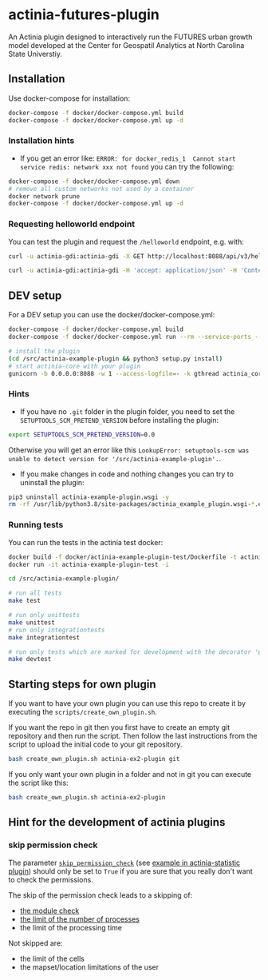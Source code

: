 # actinia-futures-plugin

An Actinia plugin designed to interactively run the FUTURES urban growth model developed at the Center for Geospatil Analytics at North Carolina State Universtiy.

## Installation

Use docker-compose for installation:

```bash
docker-compose -f docker/docker-compose.yml build
docker-compose -f docker/docker-compose.yml up -d
```

### Installation hints

* If you get an error like: `ERROR: for docker_redis_1  Cannot start service redis: network xxx not found` you can try the following:

```bash
docker-compose -f docker/docker-compose.yml down
# remove all custom networks not used by a container
docker network prune
docker-compose -f docker/docker-compose.yml up -d
```

### Requesting helloworld endpoint

You can test the plugin and request the `/helloworld` endpoint, e.g. with:

```bash
curl -u actinia-gdi:actinia-gdi -X GET http://localhost:8088/api/v3/helloworld | jq

curl -u actinia-gdi:actinia-gdi -H 'accept: application/json' -H 'Content-Type: application/json' -X POST http://localhost:8088/api/v3/helloworld -d '{"name": "test"}' | jq
```

## DEV setup

For a DEV setup you can use the docker/docker-compose.yml:

```bash
docker-compose -f docker/docker-compose.yml build
docker-compose -f docker/docker-compose.yml run --rm --service-ports --entrypoint sh actinia

# install the plugin
(cd /src/actinia-example-plugin && python3 setup.py install)
# start actinia-core with your plugin
gunicorn -b 0.0.0.0:8088 -w 1 --access-logfile=- -k gthread actinia_core.main:flask_app
```

### Hints

* If you have no `.git` folder in the plugin folder, you need to set the
`SETUPTOOLS_SCM_PRETEND_VERSION` before installing the plugin:

```bash
export SETUPTOOLS_SCM_PRETEND_VERSION=0.0
```

Otherwise you will get an error like this
`LookupError: setuptools-scm was unable to detect version for '/src/actinia-example-plugin'.`.

* If you make changes in code and nothing changes you can try to uninstall the plugin:

```bash
pip3 uninstall actinia-example-plugin.wsgi -y
rm -rf /usr/lib/python3.8/site-packages/actinia_example_plugin.wsgi-*.egg
```

### Running tests

You can run the tests in the actinia test docker:

```bash
docker build -f docker/actinia-example-plugin-test/Dockerfile -t actinia-example-plugin-test .
docker run -it actinia-example-plugin-test -i

cd /src/actinia-example-plugin/

# run all tests
make test

# run only unittests
make unittest
# run only integrationtests
make integrationtest

# run only tests which are marked for development with the decorator '@pytest.mark.dev'
make devtest
```

## Starting steps for own plugin

If you want to have your own plugin you can use this repo to create it by
executing the `scripts/create_own_plugin.sh`.

If you want the repo in git then you first have to create an empty git repository
and then run the script. Then follow the last instructions from the script
to upload the initial code to your git repository.

```bash
bash create_own_plugin.sh actinia-ex2-plugin git
```

If you only want your own plugin in a folder and not in git you can execute the
script like this:

```bash
bash create_own_plugin.sh actinia-ex2-plugin
```

## Hint for the development of actinia plugins

### skip permission check

The parameter [`skip_permission_check`](https://github.com/mundialis/actinia_core/blob/main/src/actinia_core/processing/actinia_processing/ephemeral_processing.py#L1420-L1422) (see [example in actinia-statistic plugin](https://github.com/mundialis/actinia_statistic_plugin/blob/master/src/actinia_statistic_plugin/vector_sampling.py#L207))
should only be set to `True` if you are sure that you really don't want to check the permissions.

The skip of the permission check leads to a skipping of:

* [the module check](https://github.com/mundialis/actinia_core/blob/main/src/actinia_core/processing/actinia_processing/ephemeral_processing.py#L579-L589)
* [the limit of the number of processes](https://github.com/mundialis/actinia_core/blob/main/src/actinia_core/processing/actinia_processing/ephemeral_processing.py#L566-L570)
* the limit of the processing time

Not skipped are:

* the limit of the cells
* the mapset/location limitations of the user
